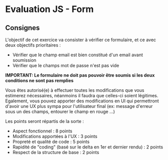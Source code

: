 # Evaluation JS - Form

## Consignes

L'objectif de cet exercice va consister à vérifier ce formulaire, et ce avec deux objectifs prioritaires :

- Vérifier que le champ email est bien constitué d'un email avant soumission
- Vérifier que le champs mot de passe n'est pas vide

**IMPORTANT: Le formulaire ne doit pas pouvoir être soumis si les deux conditions ne sont pas remplies**

Vous êtes autorisé(e) à effectuer toutes les modifications que vous estimerez nécessaires, néanmoins il faudra que celles-ci soient légitimes. Egalement, vous pouvez apporter des modifications en UI qui permettront d'avoir une UX plus sympa pour l'utilisateur final (ex: message d'erreur sous un des champs, entourer le champ en rouge ...)

Les points seront répartis de la sorte :

- Aspect fonctionnel : 8 points
- Modifications apportées à l'UX : 3 points
- Propreté et qualité de code : 5 points
- Rapidité de "coding" (basé sur le delta en 1er et dernier rendu) : 2 points
- Respect de la structure de base : 2 points
